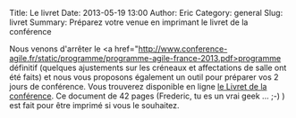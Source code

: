 Title: Le livret
Date: 2013-05-19 13:00
Author: Eric
Category: general
Slug: livret
Summary: Préparez votre venue en imprimant le livret de la conférence

Nous venons d'arrêter le <a href="http://www.conference-agile.fr/static/programme/programme-agile-france-2013.pdf>programme définitif</a> (quelques ajustements sur les créneaux et affectations de salle ont été faits) et nous vous proposons également un outil pour préparer vos 2 jours de conférence.
Vous trouverez disponible en ligne <a href="http://www.conference-agile.fr/static/programme/livret-agile-france-2013.pdf">le Livret de la conférence</a>. Ce document de 42 pages (Frederic, tu es un vrai geek ... ;-) ) est fait pour être imprimé si vous le souhaitez.
